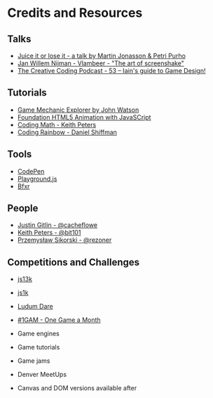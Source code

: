 # Credits and Resources

## Talks
- [Juice it or lose it - a talk by Martin Jonasson & Petri Purho](https://www.youtube.com/watch?v=Fy0aCDmgnxg)
- [Jan Willem Nijman - Vlambeer - "The art of screenshake"](https://www.youtube.com/watch?v=AJdEqssNZ-U)
- [The Creative Coding Podcast - 53 – Iain's guide to Game Design!](http://creativecodingpodcast.com/53-iains-guide-to-game-design/)

## Tutorials
- [Game Mechanic Explorer by John Watson](http://gamemechanicexplorer.com/)
- [Foundation HTML5 Animation with JavaSCript](https://www.amazon.com/dp/1430236655)
- [Coding Math - Keith Peters](https://www.youtube.com/user/codingmath)
- [Coding Rainbow - Daniel Shiffman](https://www.youtube.com/channel/UCvjgXvBlbQiydffZU7m1_aw)

## Tools
- [CodePen](http://codepen.io/)
- [Playground.js](http://playgroundjs.com/)
- [Bfxr](http://www.bfxr.net/)

## People
- [Justin Gitlin - @cacheflowe](http://twitter.com/cacheflowe)
- [Keith Peters - @bit101](http://twitter.com/bit101)
- [Przemysław Sikorski - @rezoner](http://twitter.com/rezoner)

## Competitions and Challenges
- [js13k](http://js13kgames.com/)
- [js1k](http://js1k.com/)
- [Ludum Dare](http://ludumdare.com/compo/)
- [#1GAM - One Game a Month](http://onegameamonth.com/)

- Game engines
- Game tutorials
- Game jams
- Denver MeetUps
- Canvas and DOM versions available after